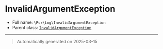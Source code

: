 
# InvalidArgumentException





* Full name: `\Psr\Log\InvalidArgumentException`
* Parent class: [`InvalidArgumentException`](../../InvalidArgumentException.md)






***
> Automatically generated on 2025-03-15
